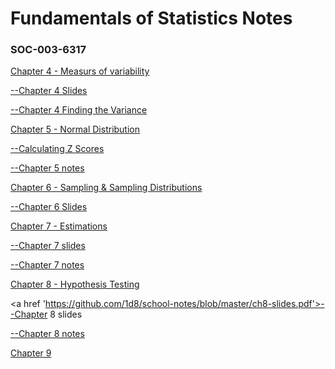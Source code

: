 <b><h1>Fundamentals of Statistics Notes</h1></b>
            <h3>    SOC-003-6317      </h3>


<a href='https://github.com/1d8/school-notes/blob/master/chapter4soc.pdf'>Chapter 4 - Measurs of variability</a>


<a href ='https://github.com/1d8/school-notes/blob/master/chapter4-slides.pdf'>--Chapter 4 Slides</a>

<a href='https://github.com/1d8/school-notes/blob/master/variance.py'>--Chapter 4 Finding the Variance</a>


<a href='https://github.com/1d8/school-notes/blob/master/The%20Normal%20Distribution-slides-2.pdf'>Chapter 5 - Normal Distribution</a>

<a href='https://github.com/1d8/school-notes/blob/master/ch5.py'>--Calculating Z Scores</a>

<a href='https://github.com/1d8/school-notes/blob/master/chapter5-TheNormalDistribution.pdf'>--Chapter 5 notes</a>


<a href='https://github.com/1d8/school-notes/blob/master/ch6-samplingNsamplingdistributions.pdf'>Chapter 6 - Sampling & Sampling Distributions</a>

<a href ='https://github.com/1d8/school-notes/blob/master/ch6-samplingNsamplingdistributions.pdf'>--Chapter 6 Slides</a>


<a href='https://github.com/1d8/school-notes/blob/master/Estimation.pdf'>Chapter 7 - Estimations</a>

<a href='https://github.com/1d8/school-notes/blob/master/Estimation.pdf'>--Chapter 7 slides</a>

<a href='https://github.com/1d8/school-notes/blob/master/ch7-estimations.pdf'>--Chapter 7 notes</a>


<a href='https://github.com/1d8/school-notes/blob/master/ch8-slides.pdf'>Chapter 8 - Hypothesis Testing</a>

<a href 'https://github.com/1d8/school-notes/blob/master/ch8-slides.pdf'>--Chapter 8 slides</a>

<a href = 'https://github.com/1d8/school-notes/blob/master/Ch8hypothesis-testing.pdf'>--Chapter 8 notes</a>


<a href=[slide-notes]>Chapter 9</a>
